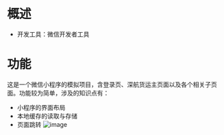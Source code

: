 # 概述

* 开发工具：微信开发者工具 

# 功能

这是一个微信小程序的模拟项目，含登录页、深航货运主页面以及各个相关子页面。功能较为简单，涉及的知识点有：

* 小程序的界面布局
* 本地缓存的读取与存储
* 页面跳转
![image](https://github.com/TiffanyHam/wxDemo/blob/Test/readme_pic/air.png)
